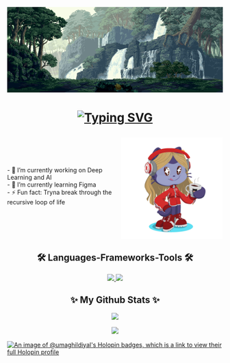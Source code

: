 <img src="assets/jharna.gif" alt="chillin" width="1800" height="200"/>

<h1 align="center">
  <a href="https://git.io/typing-svg">
    <img src="https://readme-typing-svg.herokuapp.com?font=Fira+Code&weight=500&size=32&duration=3000&pause=800&color=e7dec0&center=true&vCenter=true&random=false&width=435&lines=Hello+There!+;This+is+Uma+Ghildiyal%F0%9F%A6%95" alt="Typing SVG" />
  </a>
</h1>

<div align="center" style="display: flex; flex-direction: row; align-items: center; justify-content: center; margin-bottom:20px;">
  <div style="text-align:left; max-width:1800px;">
    - 🔭 I’m currently working on Deep Learning and AI<br>
    - 🌱 I’m currently learning Figma<br>
    - ⚡ Fun fact: Tryna break through the recursive loop of life
  </div>
  <img width="238" src="assets/octocatgif.gif" alt="uniitee" style="margin-top:10px;" />
</div>

<h2 align="center">🛠️ Languages-Frameworks-Tools 🛠️</h2>

<div align="center">
  <a href="https://skillicons.dev">
      <img src="https://skillicons.dev/icons?i=github,javascript,html,css,tailwind,tensorflow,python,figma"/>
      <img src="https://skillicons.dev/icons?i=c,discord,mysql"/>
  </a>
</div>

<h2 align="center">✨ My Github Stats ✨</h2>
<div align="center">

  ![](https://github-readme-stats.vercel.app/api?username=uniitee&theme=nightowl&hide_border=false&include_all_commits=true&count_private=false)
  <br/>

  ![](https://github-readme-streak-stats.herokuapp.com/?user=uniitee&theme=nightowl&hide_border=false)
  <br/>
</div>

[![An image of @umaghildiyal's Holopin badges, which is a link to view their full Holopin profile](https://holopin.me/umaghildiyal)](https://holopin.io/@umaghildiyal)
